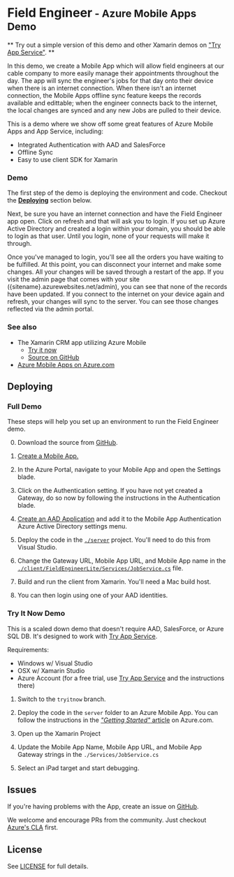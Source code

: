 # Field Engineer<small> - Azure Mobile Apps Demo</small>

** Try out a simple version of this demo and other Xamarin demos on ["Try App Service"](https://aka.ms/trymobile). **

In this demo, we create a Mobile App which will allow field engineers at our cable company to more easily manage their appointments throughout the day. The app will sync the engineer's jobs for that day onto their device when there is an internet connection. When there isn't an internet connection, the Mobile Apps offline sync feature keeps the records available and edittable; when the engineer connects back to the internet, the local changes are synced and any new Jobs are pulled to their device.

This is a demo where we show off some great features of Azure Mobile Apps and App Service, including:
 - Integrated Authentication with AAD and SalesForce
 - Offline Sync
 - Easy to use client SDK for Xamarin

### Demo

The first step of the demo is deploying the environment and code. Checkout the **[Deploying](#deploying)** section below.

Next, be sure you have an internet connection and have the Field Engineer app open. Click on refresh and that will ask you to login. If you set up Azure Active Directory and created a login within your domain, you should be able to login as that user. Until you login, none of your requests will make it through.

Once you've managed to login, you'll see all the orders you have waiting to be fulfilled. At this point, you can disconnect your internet and make some changes. All your changes will be saved through a restart of the app. If you visit the admin page that comes with your site ({sitename}.azurewebsites.net/admin), you can see that none of the records have been updated. If you connect to the internet on your device again and refresh, your changes will sync to the server. You can see those changes reflected via the admin portal.

### See also

 - The Xamarin CRM app utilizing Azure Mobile
   - [Try it now](aka.ms/trymobile)
   - [Source on GitHub](https://github.com/xamarin/app-crm/)
 - [Azure Mobile Apps on Azure.com](https://azure.microsoft.com/en-us/services/app-service/mobile/)

## Deploying

### Full Demo

These steps will help you set up an environment to run the Field Engineer demo.

0. Download the source from [GitHub](https://github.com/azure/fieldengineer).

1. [Create a Mobile App.](https://azure.microsoft.com/en-us/documentation/articles/app-service-mobile-dotnet-backend-xamarin-ios-get-started-preview/)

2. In the Azure Portal, navigate to your Mobile App and open the Settings blade.

3. Click on the Authentication setting. If you have not yet created a Gateway, do so now by following the instructions in the Authentication blade.

4. [Create an AAD Application](https://azure.microsoft.com/en-us/documentation/articles/app-service-mobile-how-to-configure-active-directory-authentication-preview/) and add it to the Mobile App Authentication Azure Active Directory settings menu.

5. Deploy the code in the [`./server`](./server) project. You'll need to do this from Visual Studio.

6. Change the Gateway URL, Mobile App URL, and Mobile App name in the [`./client/FieldEngineerLite/Services/JobService.cs`](./client/FieldEngineerLite/Services/JobService.cs) file.

7. Build and run the client from Xamarin. You'll need a Mac build host.

8. You can then login using one of your AAD identities.

### Try It Now Demo

This is a scaled down demo that doesn't require AAD, SalesForce, or Azure SQL DB. It's designed to work with [Try App Service](https://tryappservice.azure.com/).

Requirements:
 - Windows w/ Visual Studio
 - OSX w/ Xamarin Studio
 - Azure Account (for a free trial, use [Try App Service](https://aka.ms/trymobile) and the instructions there)

1. Switch to the `tryitnow` branch.

2. Deploy the code in the `server` folder to an Azure Mobile App. You can follow the instructions in the [*"Getting Started"* article](https://azure.microsoft.com/en-us/documentation/articles/app-service-mobile-dotnet-backend-xamarin-ios-get-started-preview/) on Azure.com.

3. Open up the Xamarin Project

4. Update the Mobile App Name, Mobile App URL, and Mobile App Gateway strings in the `./Services/JobService.cs`

5. Select an iPad target and start debugging.

## Issues

If you're having problems with the App, create an issue on [GitHub](https://github.com/azure/fieldengineer/issues).

We welcome and encourage PRs from the community. Just checkout [Azure's CLA](https://cla.azure.com/) first.

## License

See [LICENSE](./LICENSE) for full details.
